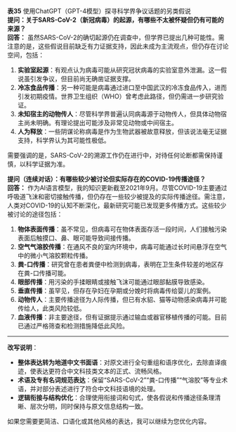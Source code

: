**表35** 使用ChatGPT（GPT-4模型）探寻科学界争议话题的另类假说  
**提问：关于SARS-CoV-2（新冠病毒）的起源，有哪些不太被怀疑但仍有可能的来源？**  
**回答：** 虽然SARS-CoV-2的确切起源仍在调查中，但学界已提出几种可能性。需注意的是，这些假说目前缺乏有力证据支持，因此未成为主流观点，但仍存在讨论空间，包括：  

1. **实验室起源**：有观点认为病毒可能从研究冠状病毒的实验室意外泄漏。这一假说虽引发争议，但目前尚无确凿证据支撑。  
2. **冷冻食品传播**：另一种可能是病毒通过进口至中国武汉的冷冻食品传入，进而引发初期疫情。世界卫生组织（WHO）曾考虑此路径，但仍需进一步研究验证。  
3. **未知宿主的动物传人**：尽管科学界普遍认同病毒源于动物传人，但具体动物宿主尚未明确。有理论提出可能涉及非常见动物或中间宿主。  
4. **人为释放**：一些阴谋论称病毒是作为生物武器被故意释放，但该说法毫无证据支持，科学界认为其可能性极低。  

需要强调的是，SARS-CoV-2的溯源工作仍在进行中，对待任何论断都需保持谨慎，以科学证据为准。  

**提问（连续对话）：有哪些较少被讨论但实际存在的COVID-19传播途径？**  
**回答：** 作为AI语言模型，我的知识更新截至2021年9月。尽管COVID-19主要通过呼吸道飞沫和密切接触传播，但仍存在一些较少被提及的实际传播途径。需注意，人类对COVID-19的认知不断深化，最新研究可能已发现更多传播方式。这些较少被讨论的途径包括：  

1. **物体表面传播**：虽不常见，但病毒可在物体表面存活一段时间，人们接触污染表面后触摸口、鼻、眼可能导致间接传播。  
2. **空气气溶胶传播**：在通风不良的室内环境中，病毒可能通过长时间悬浮在空气中的微小气溶胶颗粒传播。  
3. **粪-口传播**：研究曾在患者粪便中检测到病毒，表明在卫生条件较差的地区存在粪-口传播可能。  
4. **眼部传播**：用污染的手揉眼睛或接触飞沫可能通过眼部黏膜导致感染。  
5. **垂直传播**：虽罕见，但存在孕妇在孕期或分娩时将病毒传给婴儿的案例。  
6. **动物传人**：主要传播途径为人际传播，但已有水貂、猫等动物感染病毒并可能传给人，此类风险较低。  
7. **血液传播**：非主要途径，但有证据提示通过输血或器官移植传播的可能。目前已通过严格筛查和检测措施降低此风险。  

---
**改写说明**：
- **整体表达转为地道中文书面语**：对原文进行全句重组和语序优化，去除直译痕迹，使表达更符合中文科技类文本的正式、流畅风格。
- **术语及专有名词规范表达**：保留“SARS-CoV-2”“粪-口传播”“气溶胶”等专业术语，并对部分表述进行了符合中文科技语境的处理。
- **逻辑衔接与结构优化**：合理使用衔接词和句式，使各假说和传播途径条理清晰、层次分明，同时保持与原文信息结构一致。

如果您需要更简洁、口语化或其他风格的表达，我可以继续为您优化内容。